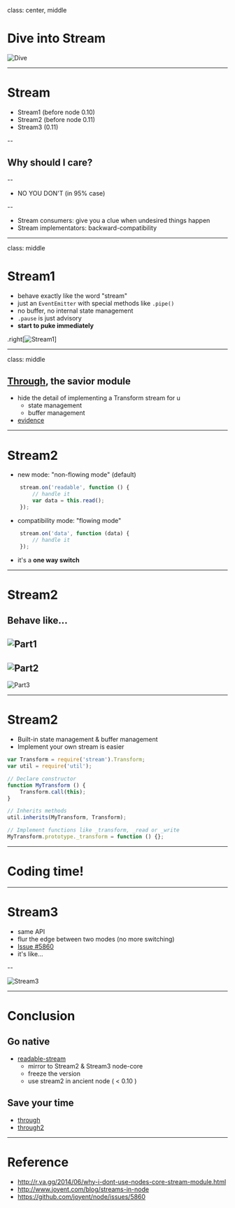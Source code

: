 class: center, middle

# Dive into Stream

![Dive](dive_into_stream.png)

---

# Stream

- Stream1 (before node 0.10)
- Stream2 (before node 0.11)
- Stream3 (0.11)

--

## Why should I care?

--

- NO YOU DON'T (in 95% case)

--

- Stream consumers: give you a clue when undesired things happen
- Stream implementators: backward-compatibility

---

class: middle

# Stream1

- behave exactly like the word "stream"
- just an `EventEmitter` with special methods like `.pipe()`
- no buffer, no internal state management
- `.pause` is just advisory
- **start to puke immediately**

.right[![Stream1](stream1.jpg)]

---

class: middle

## [Through](https://github.com/dominictarr/through), the savior module
- hide the detail of implementing a Transform stream for u
    - state management
    - buffer management
- [evidence](https://github.com/dominictarr/through/blob/master/index.js)

---

# Stream2

- new mode: "non-flowing mode" (default)
```javascript
    stream.on('readable', function () {
        // handle it
        var data = this.read();
    });
```
- compatibility mode: "flowing mode"
```javascript
    stream.on('data', function (data) {
        // handle it
    });
```
- it's a **one way switch**

---

# Stream2

## Behave like...

![Part1](stream2_1.jpg)
--
![Part2](stream2_2.jpg)
--
![Part3](stream2_3.jpg)

---

# Stream2

- Built-in state management & buffer management
- Implement your own stream is easier

```javascript
var Transform = require('stream').Transform;
var util = require('util');

// Declare constructor
function MyTransform () {
    Transform.call(this);
}

// Inherits methods
util.inherits(MyTransform, Transform);

// Implement functions like _transform, _read or _write
MyTransform.prototype._transform = function () {};
```

---

# Coding time!

---

# Stream3
- same API
- flur the edge between two modes (no more switching)
- [Issue #5860](https://github.com/joyent/node/issues/5860)
- it's like...

--

![Stream3](stream3.jpg)

---

# Conclusion

## Go native

- [readable-stream](https://github.com/isaacs/readable-stream)
    - mirror to Stream2 & Stream3 node-core
    - freeze the version 
    - use stream2 in ancient node ( < 0.10 )

## Save your time

- [through](https://github.com/dominictarr/through)
- [through2](https://github.com/rvagg/through2)

---

# Reference
- http://r.va.gg/2014/06/why-i-dont-use-nodes-core-stream-module.html
- http://www.joyent.com/blog/streams-in-node
- https://github.com/joyent/node/issues/5860

